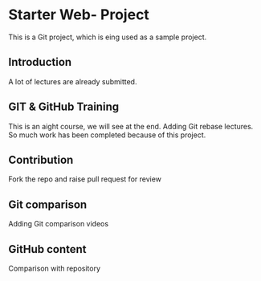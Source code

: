 # Starter Web- Project
This is a Git project, which is eing used as a sample project.

## Introduction
A lot of lectures are already submitted.

## GIT & GitHub Training
This is an aight course, we will see at the end.
Adding Git rebase lectures.
So much work has been completed because of this project.

## Contribution
Fork the repo and raise pull request for review

## Git comparison
Adding Git comparison videos

## GitHub content
Comparison with repository

